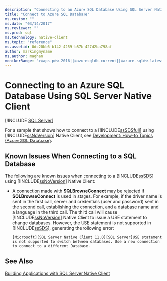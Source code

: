 ```yaml
---
description: "Connecting to an Azure SQL Database Using SQL Server Native Client"
title: "Connect to Azure SQL Database"
ms.custom: ""
ms.date: "03/14/2017"
ms.reviewer: ""
ms.prod: sql
ms.technology: native-client
ms.topic: "reference"
ms.assetid: 0dc20bb6-b142-4259-b87b-427d2ba798af
author: markingmyname
ms.author: maghan
monikerRange: ">=aps-pdw-2016||=azuresqldb-current||=azure-sqldw-latest||>=sql-server-2016||=sqlallproducts-allversions||>=sql-server-linux-2017||=azuresqldb-mi-current"
---
```

# Connecting to an Azure SQL Database Using SQL Server Native Client
[!INCLUDE [SQL Server](../../../includes/applies-to-version/sql-asdb-asdbmi-asa-pdw.md)]

  For a sample that shows how to connect to a [!INCLUDE[ssSDSfull](../../../includes/sssdsfull-md.md)] using [!INCLUDE[ssNoVersion](../../../includes/ssnoversion-md.md)] Native Client, see [Development: How-to Topics (Azure SQL Database)](/previous-versions/azure/ee621787(v=azure.100)).  
  
## Known Issues When Connecting to a SQL Database  
 The following are known issues when connecting to a [!INCLUDE[ssSDS](../../../includes/sssds-md.md)] using [!INCLUDE[ssNoVersion](../../../includes/ssnoversion-md.md)] Native Client:  
  
-   A connection made with **SQLBrowseConnect** may be rejected if **SQLBrowseConnect** is used in stages.  For example, if the driver name is sent in the first call, server and credentials (user and password) sent in the second call, establishing the connection, and a database name and a language in the third call.  The third call will cause [!INCLUDE[ssNoVersion](../../../includes/ssnoversion-md.md)] Native Client to issue a USE statement to change databases. However, the USE statement is not supported in [!INCLUDE[ssSDS](../../../includes/sssds-md.md)], generating the following error:  
  
    ```  
    [Microsoft][SQL Server Native Client 11.0][SQL Server]USE statement is not supported to switch between databases. Use a new connection to connect to a different Database.  
    ```  
  
## See Also  
 [Building Applications with SQL Server Native Client](../../../relational-databases/native-client/applications/building-applications-with-sql-server-native-client.md)  
  
